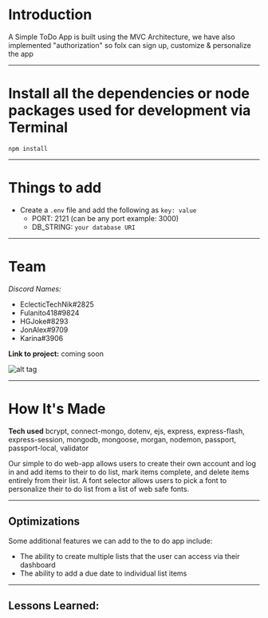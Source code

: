 # Introduction

A Simple ToDo App is built using the MVC Architecture, we have also implemented "authorization" so folx can sign up, customize & personalize the app 

---

# Install all the dependencies or node packages used for development via Terminal

`npm install` 

---

# Things to add

- Create a `.env` file and add the following as `key: value` 
  - PORT: 2121 (can be any port example: 3000) 
  - DB_STRING: `your database URI` 

 ---

# Team

*Discord Names:* 
- EclecticTechNik#2825
- Fulanito418#9824
- HGJoke#8293
- JonAlex#9709
- Karina#3906

**Link to project:** coming soon

![alt tag](http://comingsoon)

---

# How It's Made 

**Tech used**
bcrypt, connect-mongo, dotenv, ejs, express, express-flash, express-session, mongodb, mongoose, morgan, nodemon, passport, passport-local, validator

Our simple to do web-app allows users to create their own account and log in and add items to their to do list, mark items complete, and delete items entirely from their list. A font selector allows users to pick a font to personalize their to do list from a list of web safe fonts.

---

## Optimizations

Some additional features we can add to the to do app include: 
- The ability to create multiple lists that the user can access via their dashboard
- The ability to add a due date to individual list items

---

## Lessons Learned:

